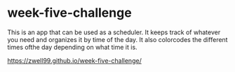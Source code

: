 # week-five-challenge

This is an app that can be used as a scheduler. It keeps track of whatever you need and organizes it by time of the day. It also colorcodes the different times ofthe day depending on what time it is.

https://zwell99.github.io/week-five-challenge/